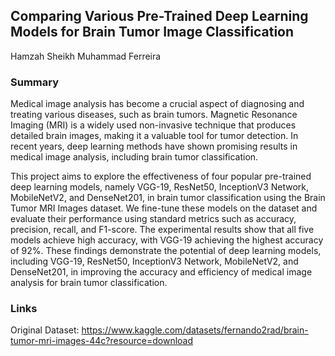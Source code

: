 ## Comparing Various Pre-Trained Deep Learning Models for Brain Tumor Image Classification
Hamzah Sheikh 
Muhammad Ferreira 

### Summary

Medical image analysis has become a crucial aspect of diagnosing and treating various diseases, such as brain tumors. Magnetic Resonance Imaging (MRI) is a widely used non-invasive technique that produces detailed brain images, making it a valuable tool for tumor detection. In recent years, deep learning methods have shown promising results in medical image analysis, including brain tumor classification. 

This project aims to explore the effectiveness of four popular pre-trained deep learning models, namely VGG-19, ResNet50, InceptionV3 Network, MobileNetV2, and DenseNet201, in brain tumor classification using the Brain Tumor MRI Images dataset. We fine-tune these models on the dataset and evaluate their performance using standard metrics such as accuracy, precision, recall, and F1-score. The experimental results show that all five models achieve high accuracy, with VGG-19 achieving the highest accuracy of 92%. These findings demonstrate the potential of deep learning models, including VGG-19, ResNet50, InceptionV3 Network, MobileNetV2, and DenseNet201, in improving the accuracy and efficiency of medical image analysis for brain tumor classification.

### Links

Original Dataset:
https://www.kaggle.com/datasets/fernando2rad/brain-tumor-mri-images-44c?resource=download
